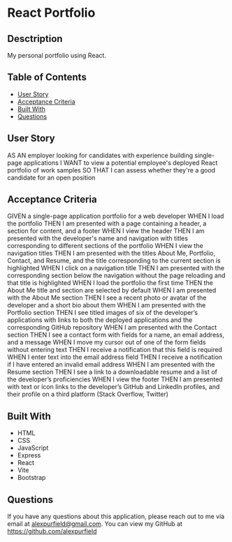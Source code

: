 # React Portfolio

  ## Desctription
  My personal portfolio using React.

  ## Table of Contents
  * [User Story](#user-story)
  * [Acceptance Criteria](#acceptance-criteria)
  * [Built With](#BuiltWith)
  * [Questions](#Questions)

  ## User Story
  AS AN employer looking for candidates with experience building single-page applications
I WANT to view a potential employee's deployed React portfolio of work samples
SO THAT I can assess whether they're a good candidate for an open position

  ## Acceptance Criteria
  GIVEN a single-page application portfolio for a web developer
WHEN I load the portfolio
THEN I am presented with a page containing a header, a section for content, and a footer
WHEN I view the header
THEN I am presented with the developer's name and navigation with titles corresponding to different sections of the portfolio
WHEN I view the navigation titles
THEN I am presented with the titles About Me, Portfolio, Contact, and Resume, and the title corresponding to the current section is highlighted
WHEN I click on a navigation title
THEN I am presented with the corresponding section below the navigation without the page reloading and that title is highlighted
WHEN I load the portfolio the first time
THEN the About Me title and section are selected by default
WHEN I am presented with the About Me section
THEN I see a recent photo or avatar of the developer and a short bio about them
WHEN I am presented with the Portfolio section
THEN I see titled images of six of the developer’s applications with links to both the deployed applications and the corresponding GitHub repository
WHEN I am presented with the Contact section
THEN I see a contact form with fields for a name, an email address, and a message
WHEN I move my cursor out of one of the form fields without entering text
THEN I receive a notification that this field is required
WHEN I enter text into the email address field
THEN I receive a notification if I have entered an invalid email address
WHEN I am presented with the Resume section
THEN I see a link to a downloadable resume and a list of the developer’s proficiencies
WHEN I view the footer
THEN I am presented with text or icon links to the developer’s GitHub and LinkedIn profiles, and their profile on a third platform (Stack Overflow, Twitter) 

  ## Built With
  * HTML
  * CSS
  * JavaScript
  * Express
  * React
  * Vite
  * Bootstrap
  


  ## Questions

  If you have any questions about this application, please reach out to me via email at alexpurfield@gmail.com. You can view my GitHub at https://github.com/alexpurfield